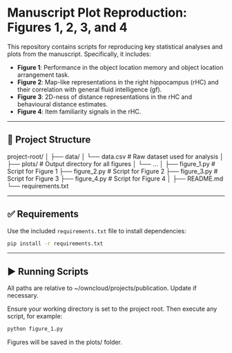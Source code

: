 # Manuscript Plot Reproduction: Figures 1, 2, 3, and 4

This repository contains scripts for reproducing key statistical analyses and plots from the manuscript. Specifically, it includes:

- **Figure 1**: Performance in the object location memory and object location arrangement task.
- **Figure 2**: Map-like representations in the right hippocampus (rHC) and their correlation with general fluid intelligence (gf).
- **Figure 3**: 2D-ness of distance representations in the rHC and behavioural distance estimates.
- **Figure 4**: Item familiarity signals in the rHC.

---

## 📁 Project Structure

project-root/
│
├── data/
│ └── data.csv # Raw dataset used for analysis
│
├── plots/ # Output directory for all figures
│ └── ...
│
├── figure_1.py # Script for Figure 1
├── figure_2.py # Script for Figure 2
├── figure_3.py # Script for Figure 3 
├── figure_4.py # Script for Figure 4
│
├── README.md
└── requirements.txt

---

## ✅ Requirements

Use the included `requirements.txt` file to install dependencies:

```bash
pip install -r requirements.txt
```

---

## ▶️ Running Scripts

All paths are relative to ~/owncloud/projects/publication. Update if necessary.

Ensure your working directory is set to the project root. Then execute any script, for example:

```bash
python figure_1.py
```

Figures will be saved in the plots/ folder.


